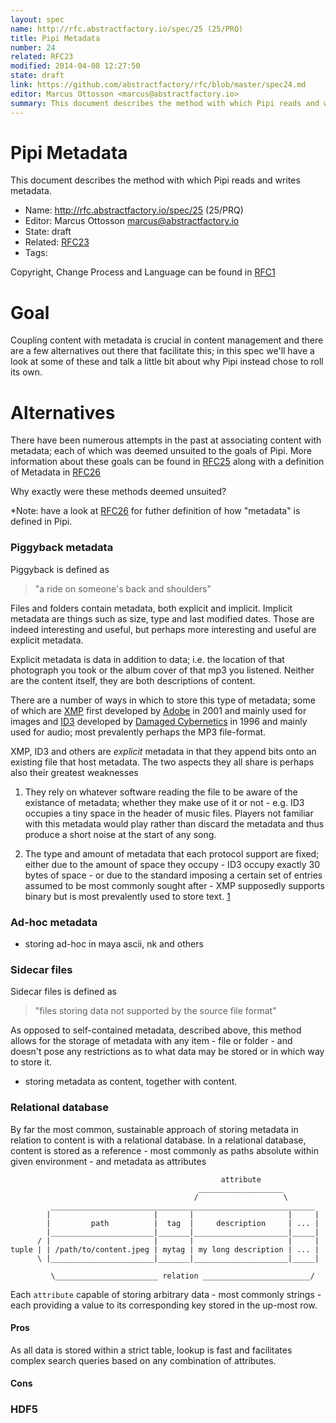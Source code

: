```yaml
---
layout: spec
name: http://rfc.abstractfactory.io/spec/25 (25/PRQ)
title: Pipi Metadata
number: 24
related: RFC23
modified: 2014-04-08 12:27:50
state: draft
link: https://github.com/abstractfactory/rfc/blob/master/spec24.md
editor: Marcus Ottosson <marcus@abstractfactory.io>
summary: This document describes the method with which Pipi reads and writes metadata.
---
```


# Pipi Metadata

This document describes the method with which Pipi reads and writes metadata.

* Name: http://rfc.abstractfactory.io/spec/25 (25/PRQ)
* Editor: Marcus Ottosson <marcus@abstractfactory.io>
* State: draft
* Related: [RFC23](http://rfc.abstractfactory.io/spec/23)
* Tags:

Copyright, Change Process and Language can be found in [RFC1](http://rfc.abstractfactory.io/spec/1)

# Goal

Coupling content with metadata is crucial in content management and there are a few alternatives out there that facilitate this; in this spec we'll have a look at some of these and talk a little bit about why Pipi instead chose to roll its own.

# Alternatives

There have been numerous attempts in the past at associating content with metadata; each of which was deemed unsuited to the goals of Pipi. More information about these goals can be found in [RFC25](http://rfc.abstractfactory.io/spec/25) along with a definition of Metadata in [RFC26](http://rfc.abstractfactory.io/spec/26)

Why exactly were these methods deemed unsuited?

*Note: have a look at [RFC26](http://rfc.abstractfactory.io/spec/26) for futher definition of how "metadata" is defined in Pipi.

### Piggyback metadata

Piggyback is defined as

> "a ride on someone's back and shoulders"

Files and folders contain metadata, both explicit and implicit. Implicit metadata are things such as size, type and last modified dates. Those are indeed interesting and useful, but perhaps more interesting and useful are explicit metadata.

Explicit metadata is data in addition to data; i.e. the location of that photograph you took or the album cover of that mp3 you listened. Neither are the content itself, they are both descriptions of content.

There are a number of ways in which to store this type of metadata; some of which are [XMP][] first developed by [Adobe][] in 2001 and mainly used for images and [ID3][] developed by [Damaged Cybernetics][] in 1996 and mainly used for audio; most prevalently perhaps the MP3 file-format.

XMP, ID3 and others are *explicit* metadata in that they append bits onto an existing file that host metadata. The two aspects they all share is perhaps also their greatest weaknesses

1. They rely on whatever software reading the file to be aware of the existance of metadata; whether they make use of it or not - e.g. ID3 occupies a tiny space in the header of music files. Players not familiar with this metadata would play rather than discard the metadata and thus produce a short noise at the start of any song.

2. The type and amount of metadata that each protocol support are fixed; either due to the amount of space they occupy - ID3 occupy exactly 30 bytes of space - or due to the standard imposing a certain set of entries assumed to be most commonly sought after - XMP supposedly supports binary but is most prevalently used to store text. [1](http://en.wikipedia.org/wiki/Extensible_Metadata_Platform)

### Ad-hoc metadata

- storing ad-hoc in maya ascii, nk and others

### Sidecar files

Sidecar files is defined as

> "files storing data not supported by the source file format"

As opposed to self-contained metadata, described above, this method allows for the storage of metadata with any item - file or folder - and doesn't pose any restrictions as to what data may be stored or in which way to store it.

- storing metadata as content, together with content.

### Relational database

By far the most common, sustainable approach of storing metadata in relation to content is with a relational database. In a relational database, content is stored as a reference - most commonly as paths absolute within given environment - and metadata as attributes

```
                                               attribute
                                          ___________________
                                         /                   \
         ___________________________________________________________
        |                       |       |                     |     |
        |         path          |  tag  |     description     | ... |
        |_______________________|_______|_____________________|_____|
      / |                       |       |                     |     |
tuple | | /path/to/content.jpeg | mytag | my long description | ... |
      \ |_______________________|_______|_____________________|_____|

         \_______________________ relation ________________________/

```

Each `attribute` capable of storing arbitrary data - most commonly strings - each providing a value to its corresponding key stored in the up-most row.

#### Pros

As all data is stored within a strict table, lookup is fast and facilitates complex search queries based on any combination of attributes.

#### Cons


### HDF5

[Adobe]: http://www.adobe.com
[ID3]: http://en.wikipedia.org/wiki/ID3
[XMP]: https://www.adobe.com/products/xmp/
[Damaged Cybernetics]: http://patpend.net/articles/ar/damaged.html
[defined by Wikipedia]: http://en.wikipedia.org/wiki/Sidecar_file